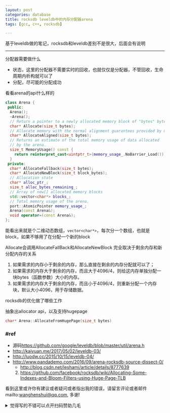 ```yaml
---
layout: post
categories: database
title: rocksdb leveldb中的内存分配器arena
tags: [gcc, c++, rocksdb]

---
```


  

基于leveldb做的笔记，rocksdb和leveldb差别不是很大，后面会有说明

---

分配器需要做什么

- 状态，这里的分配器不需要实时的回收，也就仅仅是分配器，不管回收，生命周期内析构就可以了
- 分配，尽可能的分配成功

看看arena的api什么样的

```c++
class Arena {
 public:
  Arena();
  ~Arena();
  // Return a pointer to a newly allocated memory block of "bytes" bytes.
  char* Allocate(size_t bytes);
  // Allocate memory with the normal alignment guarantees provided by malloc
  char* AllocateAligned(size_t bytes);
  // Returns an estimate of the total memory usage of data allocated
  // by the arena.
  size_t MemoryUsage() const {
    return reinterpret_cast<uintptr_t>(memory_usage_.NoBarrier_Load());
  }
 private:
  char* AllocateFallback(size_t bytes);
  char* AllocateNewBlock(size_t block_bytes);
  // Allocation state
  char* alloc_ptr_;
  size_t alloc_bytes_remaining_;
  // Array of new[] allocated memory blocks
  std::vector<char*> blocks_;
  // Total memory usage of the arena.
  port::AtomicPointer memory_usage_;
  Arena(const Arena&);
  void operator=(const Arena&);
};
```

能看出来就是个二维动态数组，`vector<char*>`，每次分一个数组，也就是block，如果不够用了在分配一个新的block



Allocate会调用AllocateFallBack和AllocateNewBlock 完全取决于剩余内存和新分配内存的关系

1. 如果需求的内存小于剩余的内存，那么直接在剩余的内存分配就可以了；
2. 如果需求的内存大于剩余的内存，而且大于4096/4，则给这内存单独分配一块bytes（函数参数）大小的内存。
3. 如果需求的内存大于剩余的内存，而且小于4096/4，则重新分配一个内存块，默认大小4096，用于存储数据。



rocksdb的优化做了哪些工作

抽象出allocator api，以及支持hugepage 

```c++
char* Arena::AllocateFromHugePage(size_t bytes)
```



### #ref

- 源码<https://github.com/google/leveldb/blob/master/util/arena.h>
- <http://kaiyuan.me/2017/05/02/leveldb-03/>
- <http://luodw.cc/2015/10/15/leveldb-04/>
- <http://www.pandademo.com/2016/09/arena-rocksdb-source-dissect-0/>
  - <http://blog.csdn.net/leshami/article/details/8777639>
  2. <https://github.com/facebook/rocksdb/wiki/Allocating-Some-Indexes-and-Bloom-Filters-using-Huge-Page-TLB>

看到这里或许你有建议或者疑问或者指出我的错误，请留言评论或者邮件mailto:wanghenshui@qq.com, 多谢! 
<details>
<summary>觉得写的不错可以点开扫码赞助几毛</summary>
<img src="https://wanghenshui.github.io/assets/wepay.png" alt="微信转账">
</details>